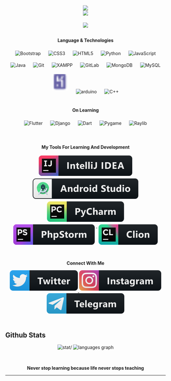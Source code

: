 <div align="center">
<img src="https://visit-counter.vercel.app/counter.png?page=https%3A%2F%2Fgithub.com%2Fbirdfromhell&s=40&c=00ff00&bg=00000000&no=4&ff=digi" align="center" />
</div>  
<div align="center">
<img src="https://raw.githubusercontent.com/vaibhavvikas/vaibhavvikas/main/src/header_.png" />
</div>  
<br>

<div align="center">
<img src= "https://readme-typing-svg.herokuapp.com?font=Bungee&size=22&duration=3500&pause=500&color=00FF00FF&vCenter=true&multiline=true&width=450&height=125&lines=Hi+My+Name+Is+Ababil+;I'm+16+Yo;I+live+in+Indonesia;I+Noob+In+FrontEnd+" align="center" />
</div>

<br>
<p align="center">
<strong>Language & Technologies</strong  
</p>
<div align="center">  
<img style="margin: 10px" src="https://profilinator.rishav.dev/skills-assets/bootstrap-plain.svg" alt="Bootstrap" height="50" />  
<img style="margin: 10px" src="https://profilinator.rishav.dev/skills-assets/css3-original-wordmark.svg" alt="CSS3" height="50" />  
<img style="margin: 10px" src="https://profilinator.rishav.dev/skills-assets/html5-original-wordmark.svg" alt="HTML5" height="50" />  
<img style="margin: 10px" src="https://profilinator.rishav.dev/skills-assets/python-original.svg" alt="Python" height="50" />
<img style="margin: 10px" src="https://profilinator.rishav.dev/skills-assets/javascript-original.svg" alt="JavaScript" height="50" />
<img style="margin: 10px" src="https://profilinator.rishav.dev/skills-assets/java-original-wordmark.svg" alt="Java" height="50" />  
<img style="margin: 10px" src="https://profilinator.rishav.dev/skills-assets/git-scm-icon.svg" alt="Git" height="50" />  
<img style="margin: 10px" src="https://profilinator.rishav.dev/skills-assets/xampp.png" alt="XAMPP" height="50" />  
<img style="margin: 10px" src="https://profilinator.rishav.dev/skills-assets/gitlab.svg" alt="GitLab" height="50" />  
<img style="margin: 10px" src="https://profilinator.rishav.dev/skills-assets/mongodb-original-wordmark.svg" alt="MongoDB" height="50" />  
<img style="margin: 10px" src="https://profilinator.rishav.dev/skills-assets/mysql-original-wordmark.svg" alt="MySQL" height="50" /> 
<img style="margin: 10px" src="https://github.com/birdfromhell/birdfromhell/blob/main/Assets/VLHerokuIcon.svg" alt="heroku" height="50"/>
<img style="margin: 10px" src="https://www.vectorlogo.zone/logos/arduino/arduino-ar21.svg" alt="arduino" height="50"/>
<img style="margin: 10px" src="https://upload.wikimedia.org/wikipedia/commons/1/18/ISO_C%2B%2B_Logo.svg" alt="C++" height="50"/>
</div>  

<br>
  
<p align="center">
  <strong>On Learning</strong>
  </p>
<div align="center">  
<img style="margin: 10px" src="https://profilinator.rishav.dev/skills-assets/flutterio-icon.svg" alt="Flutter" height="50" />     
<img style="margin: 10px" src="https://profilinator.rishav.dev/skills-assets/django-original.svg" alt="Django" height="50" />    
<img style="margin: 10px" src="https://profilinator.rishav.dev/skills-assets/dartlang-icon.svg" alt="Dart" height="50" />  
<img style="margin: 10px" src="https://upload.wikimedia.org/wikipedia/commons/b/be/Pygame_logo.svg" alt="Pygame" height="50" />
<img style="margin: 10px" src="https://upload.wikimedia.org/wikipedia/commons/f/f4/Raylib_logo.png" alt="Raylib" height="50" />
</div>  
<br>
 <br>
 <p align="center">
 <strong>My Tools For Learning And Development</strong>
 </p>
<p align="center">
  <a href="https://Jetbrains.net/">
    <img src="https://github.com/MikeCodesDotNET/ColoredBadges/raw/master/svg/dev/tools/jetbrains_intellij.svg" alt="Avalonia" style="vertical-align:top; margin:4px">
  </a>
    <a href="https://Jetbrains.net/">
    <img src="https://github.com/MikeCodesDotNET/ColoredBadges/blob/master/svg/dev/tools/android_studio_colour.svg" alt="Avalonia" style="vertical-align:top;margin:4px">
  </a>
    <a href="https://Jetbrains.net/">
    <img src="https://github.com/MikeCodesDotNET/ColoredBadges/blob/master/svg/dev/tools/jetbrains_pycharm.svg" alt="Avalonia" style="vertical-align:top; margin:4px">
  </a>
    <a href="https://Jetbrains.net/">
    <img src="https://github.com/MikeCodesDotNET/ColoredBadges/blob/master/svg/dev/tools/jetbrains_phpstorm.svg" alt="Avalonia" style="vertical-align:top; margin:4px">
  </a>
  <a href="https://Jetbrains.net/">
    <img src="https://github.com/MikeCodesDotNET/ColoredBadges/blob/master/svg/dev/tools/jetbrains_clion.svg" alt="Avalonia" style="vertical-align:top; margin:4px">
  </a>

</p>

<br>

<p align="center">
  <strong>Connect With Me</strong>
  </p> 
<div align="center">
<a href="https://twitter.com/BIRDfromHELL_" target="_blank">
<img src=https://github.com/MikeCodesDotNET/ColoredBadges/blob/master/svg/social/twitter.svg alt=twitter style="margin-bottom: 5px;" />
</a>
<a href="https://www.instagram.com/msx.env/" target="_blank">
<img src=https://github.com/MikeCodesDotNET/ColoredBadges/blob/master/svg/social/instagram.svg alt=instagram style="margin-bottom: 5px;" />
</a>
<a href="https://t.me/BIRD_from_HELL" target="_blank">
<img src=https://github.com/MikeCodesDotNET/ColoredBadges/blob/master/svg/social/telegram.svg alt=youtube style="margin-bottom: 5px;" />
</a>
</div>  
  

<br/>  


## Github Stats 
 
  <div align="center">
  <img src="https://github-readme-stats.vercel.app/api?username=birdfromhell&count_private=true&show_icons=true&theme=tokyonight" alt=stat/>
  <img src="https://github-readme-stats.vercel.app/api/top-langs/?username=birdfromhell&layout=compact&theme=chartreuse-dark&langs_count=6" height="150" alt="languages graph"  />
</div>
  

<br/>  



<br />
<p align="center">
  <strong>Never stop learning because life never stops teaching</strong>
  </p>



----
